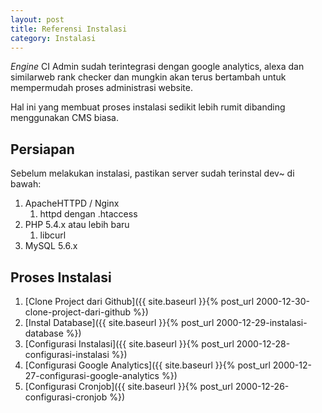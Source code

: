 ```yaml
---
layout: post
title: Referensi Instalasi
category: Instalasi
---
```


*Engine* CI Admin sudah terintegrasi dengan google analytics, alexa dan similarweb
rank checker dan mungkin akan terus bertambah untuk mempermudah proses administrasi
website.

Hal ini yang membuat proses instalasi sedikit lebih rumit dibanding menggunakan
CMS biasa.

## Persiapan

Sebelum melakukan instalasi, pastikan server sudah terinstal dev~ di bawah:

1. ApacheHTTPD / Nginx
    1. httpd dengan .htaccess
2. PHP 5.4.x atau lebih baru
    1. libcurl
3. MySQL 5.6.x

## Proses Instalasi

1. [Clone Project dari Github]({{ site.baseurl }}{% post_url 2000-12-30-clone-project-dari-github %})
2. [Instal Database]({{ site.baseurl }}{% post_url 2000-12-29-instalasi-database %})
3. [Configurasi Instalasi]({{ site.baseurl }}{% post_url 2000-12-28-configurasi-instalasi %})
4. [Configurasi Google Analytics]({{ site.baseurl }}{% post_url 2000-12-27-configurasi-google-analytics %})
5. [Configurasi Cronjob]({{ site.baseurl }}{% post_url 2000-12-26-configurasi-cronjob %})